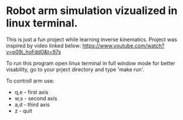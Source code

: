 # Robot arm simulation vizualized in linux terminal.

This is just a fun project while learning inverse kinematics.
Project was inspired by video linked below:
https://www.youtube.com/watch?v=p09i_hoFdd0&t=97s

To run this program open linux terminal in full window mode for better visability, 
go to your prject directory and type 'make run'.

To controll arm use:
- q,e - first axis
- w,s - second axis
- a,d - third axis
- z - quit 